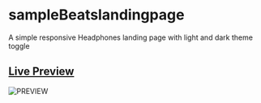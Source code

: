 # sampleBeatslandingpage
A simple responsive Headphones landing page with light and dark theme toggle



## [Live Preview](https://bagna-beats-landing-page-clone.netlify.app/)


![PREVIEW](/preview/AISiteDesktopHead.png)
